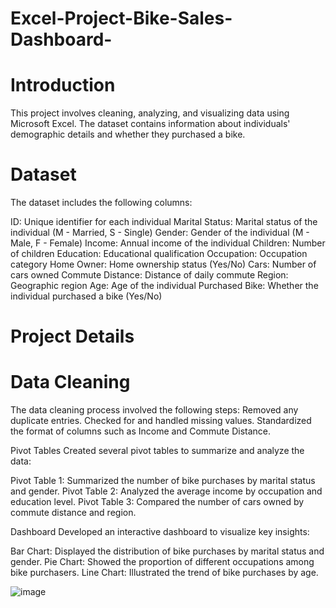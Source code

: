 # Excel-Project-Bike-Sales-Dashboard-

# Introduction
This project involves cleaning, analyzing, and visualizing data using Microsoft Excel. The dataset contains information about individuals' demographic details and whether they purchased a bike.

# Dataset
The dataset includes the following columns:

ID: Unique identifier for each individual
Marital Status: Marital status of the individual (M - Married, S - Single)
Gender: Gender of the individual (M - Male, F - Female)
Income: Annual income of the individual
Children: Number of children
Education: Educational qualification
Occupation: Occupation category
Home Owner: Home ownership status (Yes/No)
Cars: Number of cars owned
Commute Distance: Distance of daily commute
Region: Geographic region
Age: Age of the individual
Purchased Bike: Whether the individual purchased a bike (Yes/No)

# Project Details
# Data Cleaning
The data cleaning process involved the following steps:
Removed any duplicate entries.
Checked for and handled missing values.
Standardized the format of columns such as Income and Commute Distance.

Pivot Tables
Created several pivot tables to summarize and analyze the data:

Pivot Table 1: Summarized the number of bike purchases by marital status and gender.
Pivot Table 2: Analyzed the average income by occupation and education level.
Pivot Table 3: Compared the number of cars owned by commute distance and region.

Dashboard
Developed an interactive dashboard to visualize key insights:

Bar Chart: Displayed the distribution of bike purchases by marital status and gender.
Pie Chart: Showed the proportion of different occupations among bike purchasers.
Line Chart: Illustrated the trend of bike purchases by age.

![image](https://github.com/user-attachments/assets/ee74d7ae-5e47-49a8-afa5-061c91189518)
